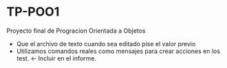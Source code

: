 # TP-POO1
Proyecto final de Progracion Orientada a Objetos


 - Que el archivo de texto cuando sea editado pise el valor previo
 - Utilizamos comandos reales como mensajes para crear acciones en los test. <- Incluir en el informe.
